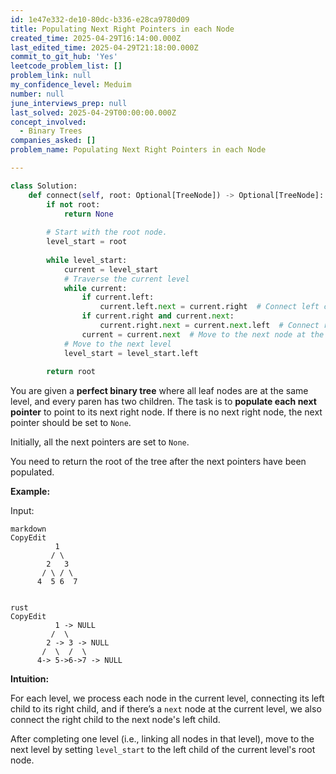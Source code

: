 ```yaml
---
id: 1e47e332-de10-80dc-b336-e28ca9780d09
title: Populating Next Right Pointers in each Node
created_time: 2025-04-29T16:14:00.000Z
last_edited_time: 2025-04-29T21:18:00.000Z
commit_to_git_hub: 'Yes'
leetcode_problem_list: []
problem_link: null
my_confidence_level: Meduim
number: null
june_interviews_prep: null
last_solved: 2025-04-29T00:00:00.000Z
concept_involved:
  - Binary Trees
companies_asked: []
problem_name: Populating Next Right Pointers in each Node

---
```


```python
class Solution:
    def connect(self, root: Optional[TreeNode]) -> Optional[TreeNode]:
        if not root:
            return None
        
        # Start with the root node.
        level_start = root
        
        while level_start:
            current = level_start
            # Traverse the current level
            while current:
                if current.left:
                    current.left.next = current.right  # Connect left child to right child
                if current.right and current.next:
                    current.right.next = current.next.left  # Connect right child to next left child
                current = current.next  # Move to the next node at the current level
            # Move to the next level
            level_start = level_start.left
        
        return root

```

You are given a **perfect binary tree** where all leaf nodes are at the same level, and every paren has two children. The task is to **populate each next pointer** to point to its next right node. If there is no next right node, the next pointer should be set to `None`.

Initially, all the next pointers are set to `None`.

You need to return the root of the tree after the next pointers have been populated.

**Example:**

Input:

```plain text
markdown
CopyEdit
          1
         / \
        2   3
       / \ / \
      4  5 6  7


```

```plain text
rust
CopyEdit
          1 -> NULL
         /  \
        2 -> 3 -> NULL
       /  \  /  \
      4-> 5->6->7 -> NULL

```

**Intuition:**

For each level, we process each node in the current level, connecting its left child to its right child, and if there’s a `next` node at the current level, we also connect the right child to the next node's left child.

After completing one level (i.e., linking all nodes in that level), move to the next level by setting `level_start` to the left child of the current level's root node.
